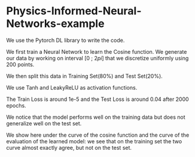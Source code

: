 # Physics-Informed-Neural-Networks-example

We use the Pytorch DL library to write the code.

We first train a Neural Network to learn the Cosine function. We generate our data by working on interval [0 ; 2$pi$] that we discretize uniformly using 200 points.

We then split this data in Training Set(80%) and Test Set(20%).

We use Tanh and LeakyReLU as activation functions.

The Train Loss is around 1e-5 and the Test Loss is around 0.04 after 2000 epochs.

We notice that the model performs well on the training data but does not generalize well on the test set.

We show here under the curve of the cosine function and the curve of the evaluation of the learned model: we see that on the training set the two curve almost exactly agree, but not on the test set.
